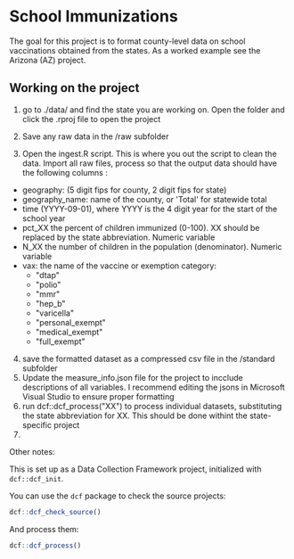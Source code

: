 # School Immunizations

The goal for this project is to format county-level data on school vaccinations obtained from the states. As a worked example see the Arizona (AZ) project.

## Working on the project

1.  go to ./data/ and find the state you are working on. Open the folder and click the .rproj file to open the project

2.  Save any raw data in the /raw subfolder

3.  Open the ingest.R script. This is where you out the script to clean the data. Import all raw files, process so that the output data should have the following columns :

-   geography: (5 digit fips for county, 2 digit fips for state)
-   geography_name: name of the county, or 'Total' for statewide total
-   time (YYYY-09-01), where YYYY is the 4 digit year for the start of the school year
-   pct_XX the percent of children immunized (0-100). XX should be replaced by the state abbreviation. Numeric variable
-   N_XX the number of children in the population (denominator). Numeric variable
-   vax: the name of the vaccine or exemption category:
    -   "dtap"
    -   "polio"
    -   "mmr"
    -   "hep_b"
    -   "varicella"
    -   "personal_exempt"
    -   "medical_exempt"
    -   "full_exempt"

4.  save the formatted dataset as a compressed csv file in the /standard subfolder
5.  Update the measure_info.json file for the project to incclude descriptions of all variables. I recommend editing the jsons in Microsoft Visual Studio to ensure proper formatting
6.  run dcf::dcf_process("XX") to process individual datasets, substituting the state abbreviation for XX. This should be done withint the state-specific project
7.  

Other notes:

This is set up as a Data Collection Framework project, initialized with `dcf::dcf_init`.

You can use the `dcf` package to check the source projects:

``` r
dcf::dcf_check_source()
```

And process them:

``` r
dcf::dcf_process()
```
